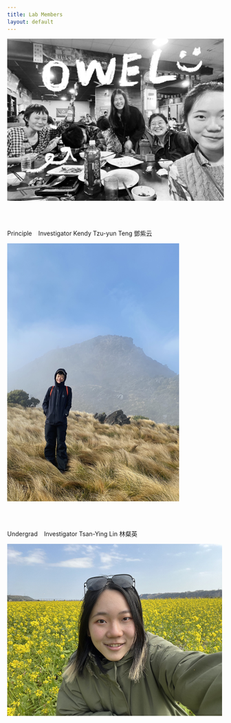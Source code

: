 ```yaml
---
title: Lab Members
layout: default
---
```



![owel_photo](owel_photo.JPG)

<br/><br/>

Principle &ensp; Investigator
Kendy Tzu-yun Teng 鄧紫云

<img src="PI_photo.jpeg" width="400" height="600" />
 
<br/><br/>

Undergrad &ensp; Investigator
Tsan-Ying Lin 林粲英

<img src="Tsan_photo.jpg" width="500" height="400" />

<br/><br/>
